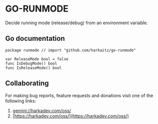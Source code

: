 GO-RUNMODE
==========

Decide running mode (release/debug) from an environment variable.

## Go documentation

    package runmode // import "github.com/harkaitz/go-runmode"
    
    var ReleaseMode bool = false
    func IsDebugMode() bool
    func IsReleaseMode() bool

## Collaborating

For making bug reports, feature requests and donations visit
one of the following links:

1. [gemini://harkadev.com/oss/](gemini://harkadev.com/oss/)
2. [https://harkadev.com/oss/](https://harkadev.com/oss/)
